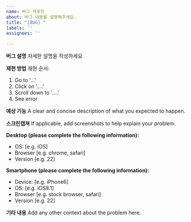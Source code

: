 ```yaml
---
name: 버그 레포트
about: 버그 내용를 설명해주세요.
title: "[BUG] "
labels: ''
assignees: ''

---
```


**버그 설명**
자세한 설명을 작성하세요

**재현 방법**
재현 순서:
1. Go to '...'
2. Click on '....'
3. Scroll down to '....'
4. See error

**예상 기능**
A clear and concise description of what you expected to happen.

**스크린캡쳐**
If applicable, add screenshots to help explain your problem.

**Desktop (please complete the following information):**
 - OS: [e.g. iOS]
 - Browser [e.g. chrome, safari]
 - Version [e.g. 22]

**Smartphone (please complete the following information):**
 - Device: [e.g. iPhone6]
 - OS: [e.g. iOS8.1]
 - Browser [e.g. stock browser, safari]
 - Version [e.g. 22]

**기타 내용**
Add any other context about the problem here.
